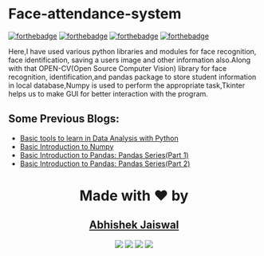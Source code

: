 # Face-attendance-system
[![forthebadge](https://forthebadge.com/images/badges/built-with-love.svg)](https://forthebadge.com)
[![forthebadge](https://forthebadge.com/images/badges/made-with-python.svg)](https://forthebadge.com)
[![forthebadge](https://forthebadge.com/images/badges/built-with-love.svg)](https://forthebadge.com)
[![forthebadge](https://forthebadge.com/images/badges/powered-by-coffee.svg)](https://forthebadge.com)

Here,I have used various python libraries and modules for face recognition, face identification, saving a users image and other information also.Along with that OPEN-CV(Open Source Computer Vision) library for face recognition, identification,and pandas package to store student information in local database,Numpy is used to perform the appropriate task,Tkinter helps us to make GUI for better interaction with the program.





## Some Previous Blogs:
<!-- BLOG-POST-LIST:START -->
- [Basic tools to learn in Data Analysis with Python](https://medium.com/analytics-vidhya/basic-tools-to-learn-in-data-analysis-with-python-5b9b4a7a1b61)
- [Basic Introduction to Numpy](https://medium.com/analytics-vidhya/basic-introduction-to-numpy-8308c2778e43)
- [Basic Introduction to Pandas: Pandas Series(Part 1)](https://medium.com/analytics-vidhya/basic-introduction-to-pandas-pandas-series-part-1-ee08073b109)
- [Basic Introduction to Pandas: Pandas Series(Part 2)](https://medium.com/analytics-vidhya/basic-introduction-to-pandas-pandas-series-part-2-492c887aeb94)
<!-- BLOG-POST-LIST:END -->

<h1 align=center> Made with ❤️ by </h1>
<p align="center">
  <a href="https://github.com/abhishek-iiit"><h2 align=center>Abhishek Jaiswal</h2></a> 
    
<p align="center">
  <img src="https://img.shields.io/badge/abhishekiiit%20-%230077B5.svg?&style=for-the-badge&logo=linkedin&logoColor=white"/>  <img src="https://img.shields.io/badge/abhishekiiit%20-%231DA1F2.svg?&style=for-the-badge&logo=Twitter&logoColor=white"/> <img src="https://img.shields.io/badge/manneabhi%20-%23E4405F.svg?&style=for-the-badge&logo=Instagram&logoColor=white"/> <img src="https://img.shields.io/badge/abhishekiiit%20-%24E4405F.svg?&style=for-the-badge&logo=Medium&logoColor=white"/>
